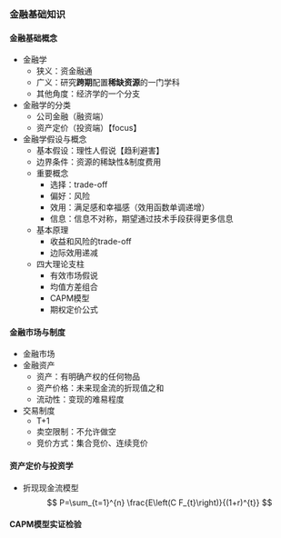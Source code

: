 ### 金融基础知识
#### 金融基础概念
- 金融学
  - 狭义：资金融通
  - 广义：研究**跨期**配置**稀缺资源**的一门学科
  - 其他角度：经济学的一个分支
- 金融学的分类
  - 公司金融（融资端）
  - 资产定价（投资端）【focus】
- 金融学假设与概念
  - 基本假设：理性人假说【趋利避害】
  - 边界条件：资源的稀缺性&制度费用
  - 重要概念
    - 选择：trade-off
    - 偏好：风险
    - 效用：满足感和幸福感（效用函数单调递增）
    - 信息：信息不对称，期望通过技术手段获得更多信息
  - 基本原理
    - 收益和风险的trade-off
    - 边际效用递减
  - 四大理论支柱
    - 有效市场假说
    - 均值方差组合
    - CAPM模型
    - 期权定价公式
#### 金融市场与制度
- 金融市场
- 金融资产
  - 资产：有明确产权的任何物品
  - 资产价格：未来现金流的折现值之和
  - 流动性：变现的难易程度
- 交易制度
  - T+1
  - 卖空限制：不允许做空
  - 竞价方式：集合竞价、连续竞价
#### 资产定价与投资学
- 折现现金流模型
$$
P=\sum_{t=1}^{n} \frac{E\left(C F_{t}\right)}{(1+r)^{t}}
$$
#### CAPM模型实证检验
